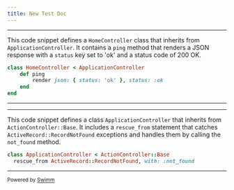 ```yaml
---
title: New Test Doc
---
```

<SwmSnippet path="/app/controllers/home_controller.rb" line="1">

---

This code snippet defines a `HomeController` class that inherits from `ApplicationController`. It contains a `ping` method that renders a JSON response with a `status` key set to 'ok' and a status code of 200 OK.

```ruby
class HomeController < ApplicationController
	def ping
		render json: { status: 'ok' }, status: :ok
	end
end
```

---

</SwmSnippet>

<SwmSnippet path="/app/controllers/application_controller.rb" line="1">

---

This code snippet defines a class `ApplicationController` that inherits from `ActionController::Base`. It includes a `rescue_from` statement that catches `ActiveRecord::RecordNotFound` exceptions and handles them by calling the `not_found` method.

```ruby
class ApplicationController < ActionController::Base
  rescue_from ActiveRecord::RecordNotFound, with: :not_found
```

---

</SwmSnippet>

<SwmMeta version="3.0.0" repo-id="Z2l0aHViJTNBJTNBYWxsY29sbGF0ZSUzQSUzQUFsZXhLbGlt" repo-name="allcollate"><sup>Powered by [Swimm](https://app.swimm.io/)</sup></SwmMeta>
